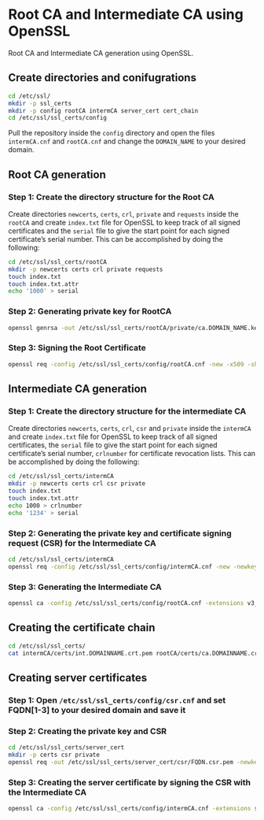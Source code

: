 # Root CA and Intermediate CA using OpenSSL
Root CA and Intermediate CA generation using OpenSSL.

## Create directories and conifugrations
```bash
cd /etc/ssl/
mkdir -p ssl_certs
mkdir -p config rootCA intermCA server_cert cert_chain
cd /etc/ssl/ssl_certs/config
```
Pull the repository inside the `config` directory and open the files `intermCA.cnf` and `rootCA.cnf` and change the `DOMAIN_NAME` to your desired domain.

## Root CA generation

### Step 1: Create the directory structure for the Root CA
Create directories `newcerts`, `certs`, `crl`, `private` and `requests` inside the `rootCA` and create `index.txt` file for OpenSSL to keep track of all signed certificates and the `serial` file to give the start point for each signed certificate’s serial number. This can be accomplished by doing the following:

```bash
cd /etc/ssl/ssl_certs/rootCA
mkdir -p newcerts certs crl private requests
touch index.txt
touch index.txt.attr
echo '1000' > serial
```

### Step 2: Generating private key for RootCA

```bash
openssl genrsa -out /etc/ssl/ssl_certs/rootCA/private/ca.DOMAIN_NAME.key.pem 4096
```

### Step 3: Signing the Root Certificate

```bash
openssl req -config /etc/ssl/ssl_certs/config/rootCA.cnf -new -x509 -sha512 -extensions v3_ca -key /etc/ssl/ssl_certs/rootCA/private/ca.DOMAIN_NAME.key.pem -out /etc/ssl/ssl_certs/rootCA/certs/ca.DOMAIN_NAME.crt.pem -days 3650 -set_serial 0
```


## Intermediate CA generation

### Step 1: Create the directory structure for the intermediate CA
Create directories `newcerts`, `certs`, `crl`, `csr` and `private` inside the `intermCA` and create `index.txt` file for OpenSSL to keep track of all signed certificates, the `serial` file to give the start point for each signed certificate’s serial number, `crlnumber` for certificate revocation lists. This can be accomplished by doing the following:

```bash
cd /etc/ssl/ssl_certs/intermCA
mkdir -p newcerts certs crl csr private
touch index.txt
touch index.txt.attr
echo 1000 > crlnumber
echo '1234' > serial
```

### Step 2: Generating the private key and certificate signing request (CSR) for the Intermediate CA

```bash
cd /etc/ssl/ssl_certs/intermCA
openssl req -config /etc/ssl/ssl_certs/config/intermCA.cnf -new -newkey rsa:4096 -keyout /etc/ssl/ssl_certs/intermCA/private/int.DOMAINNAME.key.pem -out /etc/ssl/ssl_certs/intermCA/csr/int.DOMAINNAME.csr
```

### Step 3: Generating the Intermediate CA

```bash
openssl ca -config /etc/ssl/ssl_certs/config/rootCA.cnf -extensions v3_intermediate_ca -days 3650 -notext -md sha512 -in /etc/ssl/ssl_certs/intermCA/csr/int.DOMAINNAME.csr -out /etc/ssl/ssl_certs/intermCA/certs/int.DOMAINNAME.crt.pem
```


## Creating the certificate chain

```bash
cd /etc/ssl/ssl_certs/
cat intermCA/certs/int.DOMAINNAME.crt.pem rootCA/certs/ca.DOMAINNAME.crt.pem > cert_chain/chain.DOMAINNAME.crt.pem
```


## Creating server certificates

### Step 1: Open `/etc/ssl/ssl_certs/config/csr.cnf` and set FQDN[1-3] to your desired domain and save it

### Step 2: Creating the private key and CSR

```bash
cd /etc/ssl/ssl_certs/server_cert
mkdir -p certs csr private
openssl req -out /etc/ssl/ssl_certs/server_cert/csr/FQDN.csr.pem -newkey rsa:2048 -nodes -keyout /etc/ssl/ssl_certs/server_cert/private/FQDN.key.pem -config /etc/ssl/ssl_certs/config/csr.cnf
```

### Step 3: Creating the server certificate by signing the CSR with the Intermediate CA

```bash
openssl ca -config /etc/ssl/ssl_certs/config/intermCA.cnf -extensions server_cert -days 3750 -notext -md sha512 -in /etc/ssl/ssl_certs/server_cert/csr/FQDN.csr.pem -out /etc/ssl/ssl_certs/server_cert/certs/FQDN.crt.pem
```

